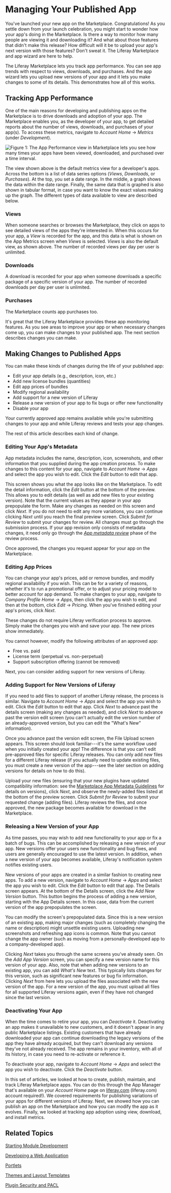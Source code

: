 # Managing Your Published App [](id=managing-your-published-app)

You've launched your new app on the Marketplace. Congratulations! As you settle
down from your launch celebration, you might start to wonder how your app's
doing in the Marketplace. Is there a way to monitor how many people are viewing
it and downloading it? And what about those features that didn't make this
release? How difficult will it be to upload your app's next version with those
features? Don't sweat it. The Liferay Marketplace and app wizard are here to
help. 

The Liferay Marketplace lets you track app performance. You can see app trends
with respect to views, downloads, and purchases. And the app wizard lets you
upload new versions of your app and it lets you make changes to some of its
details. This demonstrates how all of this works. 

## Tracking App Performance [](id=tracking-app-performance)

One of the main reasons for developing and publishing apps on the Marketplace
is to drive downloads and adoption of your app. The Marketplace enables you, as
the developer of your app, to get detailed reports about the number of views,
downloads, and purchases of your app(s). To access these metrics, navigate
to *Account Home* &rarr; *Metrics* (under *Development*). 

![Figure 1: The App Performance view in Marketplace lets you see how many times your apps have been viewed, downloaded, and purchased over a time interval.](../../../images/marketplace-app-metrics-over-time.png) 

The view shown above is the default metrics view for a developer's apps. Across
the bottom is a list of data series options (*Views*, *Downloads*, or
*Purchases*). At the top, you set a date range. In the middle, a graph shows the
data within the date range. Finally, the same data that is graphed is also shown
in tabular format, in case you want to know the exact values making up the
graph. The different types of data available to view are described below.

### Views [](id=views)

When someone searches or browses the Marketplace, they click on apps to see
detailed views of the apps they're interested in. When this occurs for your app,
a *View* is recorded for the app, and this data is what is shown on the App
Metrics screen when *Views* is selected. *Views* is also the default view, as
shown above. The number of recorded views per day per user is unlimited.

### Downloads [](id=downloads)

A download is recorded for your app when someone downloads a specific package of
a specific version of your app. The number of recorded downloads per day per
user is unlimited.

### Purchases [](id=purchases)

The Marketplace counts app purchases too. 

It's great that the Liferay Marketplace provides these app monitoring features.
As you see areas to improve your app or when necessary changes come up, you can
make changes to your published app. The next section describes changes you can
make. 

## Making Changes to Published Apps [](id=making-changes-to-published-apps)

You can make these kinds of changes during the life of your published app:

- Edit your app details (e.g., description, icon, etc.)
- Add new license bundles (quantities)
- Edit app prices of bundles
- Modify regional availability
- Add support for a new version of Liferay
- Release a new version of your app to fix bugs or offer new functionality
- Disable your app

Your currently approved app remains available while you're submitting changes to
your app and while Liferay reviews and tests your app changes. 

The rest of this article describes each kind of change. 

### Editing Your App's Metadata [](id=editing-your-app-details)

App metadata includes the name, description, icon, screenshots, and other
information that you supplied during the app creation process. To make changes
to this content for your app, navigate to *Account Home* &rarr; *Apps* and
select the app you wish to edit. Click the *Edit* button to edit that app. 

This screen shows you what the app looks like on the Marketplace. To edit the
detail information, click the *Edit* button at the bottom of the preview. This
allows you to edit details (as well as add new files to your existing version).
Note that the current values as they appear in your app prepopulate the form.
Make any changes as needed on this screen and click *Next*. If you do not need
to edit any more variations, you can continue clicking *Next* until you reach
the final preview screen. Click *Submit for Review* to submit your changes for
review. All changes must go through the submission process. If your app revision
only consists of metadata changes, it need only go through the
[*App metadata review*](/distribute/how-to-publish/-/knowledge_base/how-to-publish/understanding-the-app-review-process)
phase of the review process. 

Once approved, the changes you request appear for your app on the Marketplace.

### Editing App Prices [](id=editing-app-prices)

You can change your app's prices, add or remove bundles, and modify regional
availability if you wish. This can be for a variety of reasons, whether it's to
run a promotional offer, or to adjust your pricing model to better account for
app demand. To make changes to your app, navigate to *Company Profile Home*
&rarr; *Apps*, then click the app you wish to edit, and then at the bottom,
click *Edit* &rarr; *Pricing*. When you've finished editing your app's prices,
click *Next*. 

These changes do not require Liferay verification process to approve. Simply
make the changes you wish and save your app. The new prices show immediately. 

You cannot however, modify the following attributes of an approved app: 

- Free vs. paid
- License term (perpetual vs. non-perpetual)
- Support subscription offering (cannot be removed)

Next, you can consider adding support for new versions of Liferay. 

### Adding Support for New Versions of Liferay [](id=adding-support-for-new-versions-of-liferay-portal)

If you need to add files to support of another Liferay release, the process is
similar. Navigate to *Account Home* &rarr; *Apps* and select the app you wish to
edit. Click the *Edit* button to edit that app. Click *Next* to advance past the
details screen (making any changes as needed), and click *Next* to advance past
the version edit screen (you can't actually edit the version number of an
already-approved version, but you can edit the "What's New" information).

Once you advance past the version edit screen, the File Upload screen appears.
This screen should look familiar---it's the same workflow used when you
initially created your app! The difference is that you can't edit pre-approved
files for specific Liferay releases. You can only add *new* files for a
different Liferay release (if you actually need to update existing files, you
must create a new version of the app---see the later section on adding versions
for details on how to do this).

Upload your new files (ensuring that your new plugins have updated compatibility
information: see the
[Marketplace App Metadata Guidelines](/distribute/how-to-publish/-/knowledge_base/how-to-publish/preparing-your-app)
for details on versions), click *Next*, and observe the newly-added files listed
at the bottom of the preview screen. Click *Submit for Review* to submit your
requested change (adding files). Liferay reviews the files, and once approved,
the new package becomes available for download in the Marketplace.

### Releasing a New Version of your App [](id=releasing-a-new-version-of-your-app)

As time passes, you may wish to add new functionality to your app or fix a batch
of bugs. This can be accomplished by releasing a new version of your app. New
versions offer your users new functionality and bug fixes, and users are
generally encouraged to use the latest version. In addition, when a new version
of your app becomes available, Liferay's notification system notifies existing
users. 

New versions of your apps are created in a similar fashion to creating new apps.
To add a new version, navigate to *Account Home* &rarr; *Apps* and select the
app you wish to edit. Click the *Edit* button to edit that app. The Details
screen appears. At the bottom of the Details screen, click the *Add New Version*
button. This button begins the process of adding a new version, starting with
the App Details screen. In this case, data from the current version of the app
prepopulates the screen. 

You can modify the screen's prepopulated data. Since this is a new version of an
existing app, making major changes (such as completely changing the name or
description) might unsettle existing users. Uploading new screenshots and
refreshing app icons is common. Note that you cannot change the app owner (such
as moving from a personally-developed app to a company-developed app).

Clicking *Next* takes you through the same screens you've already seen. On the
*Add App Version* screen, you can specify a new version name for this version of
your app. Also, note that when adding new versions to an existing app, you can
add *What's New* text. This typically lists changes for this version, such as
significant new features or bug fix information. Clicking *Next* from here lets
you upload the files associated with the new version of the app. For a new
version of the app, you must upload all files for all supported Liferay versions
again, even if they have not changed since the last version.

### Deactivating Your App [](id=deactivating-your-app)

When the time comes to retire your app, you can *Deactivate* it. Deactivating an
app makes it unavailable to new customers, and it doesn't appear in any public
Marketplace listings. Existing customers that have already downloaded your app
can continue downloading the legacy versions of the app they have already
acquired, but they can't download any versions they've not already received. The
app remains in your inventory, with all of its history, in case you need to
re-activate or reference it.

To deactivate your app, navigate to *Account Home* &rarr; *Apps* and select the
app you wish to deactivate. Click the *Deactivate* button.

In this set of articles, we looked at how to create, publish, maintain, and
track Liferay Marketplace apps. You can do this through the App Manager that's
available on your *Account Home* page on [liferay.com](http://liferay.com)
(liferay.com) account required!). We covered requirements for publishing
variations of your apps for different versions of Liferay. Next, we showed how
you can publish an app on the Marketplace and how you can modify the app as it
evolves. Finally, we looked at tracking app adoption using view, download, and
install metrics.

## Related Topics [](id=related-topics)

[Starting Module Development](/develop/tutorials/-/knowledge_base/7-1/themes-and-layout-templates)

[Developing a Web Application](/develop/tutorials/-/knowledge_base/7-1/developing-a-web-application)

[Portlets](/develop/tutorials/-/knowledge_base/7-1/portlets)

[Themes and Layout Templates](/develop/tutorials/-/knowledge_base/7-1/themes-and-layout-templates)

[Plugin Security and PACL](/develop/tutorials/-/knowledge_base/6-2/plugin-security-and-pacl)
